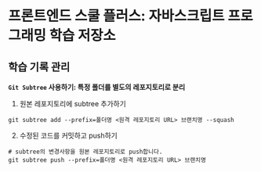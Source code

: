 # 프론트엔드 스쿨 플러스: 자바스크립트 프로그래밍 학습 저장소

## 학습 기록 관리

**`Git Subtree` 사용하기: 특정 폴더를 별도의 레포지토리로 분리**

1. 원본 레포지토리에 subtree 추가하기

```
git subtree add --prefix=폴더명 <원격 레포지토리 URL> 브랜치명 --squash
```

2. 수정된 코드를 커밋하고 push하기

```
# subtree의 변경사항을 원본 레포지토리로 push합니다.
git subtree push --prefix=폴더명 <원격 레포지토리 URL> 브랜치명
```
